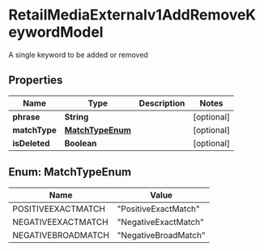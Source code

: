 

# RetailMediaExternalv1AddRemoveKeywordModel

A single keyword to be added or removed

## Properties

| Name | Type | Description | Notes |
|------------ | ------------- | ------------- | -------------|
|**phrase** | **String** |  |  [optional] |
|**matchType** | [**MatchTypeEnum**](#MatchTypeEnum) |  |  [optional] |
|**isDeleted** | **Boolean** |  |  [optional] |



## Enum: MatchTypeEnum

| Name | Value |
|---- | -----|
| POSITIVEEXACTMATCH | &quot;PositiveExactMatch&quot; |
| NEGATIVEEXACTMATCH | &quot;NegativeExactMatch&quot; |
| NEGATIVEBROADMATCH | &quot;NegativeBroadMatch&quot; |



